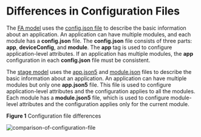# Differences in Configuration Files

<!--Kit: Ability Kit-->
<!--Subsystem: Ability-->
<!--Owner: @wkljy-->
<!--Designer: @li-weifeng2024-->
<!--Tester: @lixueqing513-->
<!--Adviser: @huipeizi-->

The [FA model](ability-terminology.md#fa-model) uses the [config.json file](../quick-start/application-configuration-file-overview-fa.md) to describe the basic information about an application. An application can have multiple modules, and each module has a **config.json** file. The **config.json** file consists of three parts: **app**, **deviceConfig**, and **module**. The **app** tag is used to configure application-level attributes. If an application has multiple modules, the **app** configuration in each **config.json** file must be consistent.


The [stage model](ability-terminology.md#stage-model) uses the [app.json5](../quick-start/app-configuration-file.md) and [module.json](../quick-start/module-configuration-file.md) files to describe the basic information about an application. An application can have multiple modules but only one **app.json5** file. This file is used to configure application-level attributes and the configuration applies to all the modules. Each module has a **module.json5** file, which is used to configure module-level attributes and the configuration applies only for the current module.

**Figure 1** Configuration file differences

![comparison-of-configuration-file](figures/comparison-of-configuration-file.png)
